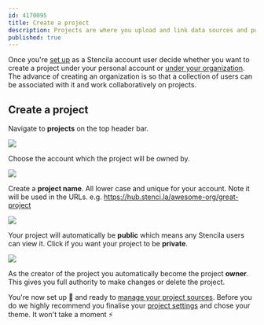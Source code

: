 ```yaml
---
id: 4170095
title: Create a project
description: Projects are where you upload and link data sources and publish files
published: true
---
```


Once you're [set up](../getting-started.md) as a Stencila account user decide whether you want to create a project under your personal account or [under your organization](../organizations/create-an-organization.md). The advance of creating an organization is so that a collection of users can be associated with it and work collaboratively on projects.

## Create a project

Navigate to **projects** on the top header bar.

![](http://stencila.github.io/hub/manager/snaps/project-new-button.png)

Choose the account which the project will be owned by.

![](http://stencila.github.io/hub/manager/snaps/project-new-account-field.png)

Create a **project name**. All lower case and unique for your account. Note it will be used in the URLs. e.g. https://hub.stenci.la/awesome-org/great-project

![](http://stencila.github.io/hub/manager/snaps/project-new-name-field.png)

Your project will automatically be **public** which means any Stencila users can view it. Click if you want your project to be **private**.

![](http://stencila.github.io/hub/manager/snaps/project-sharing-public.png)

As the creator of the project you automatically become the project **owner**. This gives you full authority to make changes or delete the project.

You're now set up 👏 and ready to [manage your project sources](./manage-project-sources.md). Before you do we highly recommend you finalise your [project settings](./project-settings.md) and chose your theme. It won't take a moment ⚡
